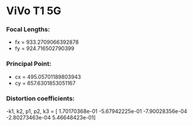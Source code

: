 # ViVo T1 5G
### Focal Lengths:
- fx = 933.2709066392878
- fy = 924.716502790399
### Principal Point:
- cx = 495.05701189803943
- cy = 657.6301853051167
### Distortion coefficients:
-k1, k2, p1, p2, k3 = [ 1.70170368e-01 -5.67942225e-01 -7.90028356e-04 -2.80273463e-04 5.46648423e-01]
